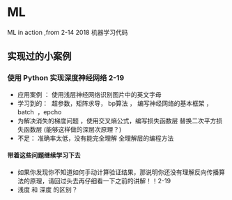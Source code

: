 # ML
ML in action ,from 2-14 2018
机器学习代码
## 实现过的小案例

### 使用 Python 实现深度神经网络 2-19
* 应用案例 ： 使用浅层神经网络识别图片中的英文字母 
* 学习到的：  超参数，矩阵求导， bp算法 ， 编写神经网络的基本框架 ， batch  ，epcho
* 为解决消失的梯度问题 ，使用交叉熵公式，编写损失函数层 替换二次平方损失函数层 (能够这样做的深层次原理？)
* 不足： 准确率太低，没有能完全理解 全理解层的编程方法 
#### 带着这些问题继续学习下去
* 如果你发现你不知道如何手动计算验证结果，那说明你还没有理解反向传播算法的原理，请回过头去再仔细看一下之前的讲解！！2-19
* 浅度  和  深度 的区别？
